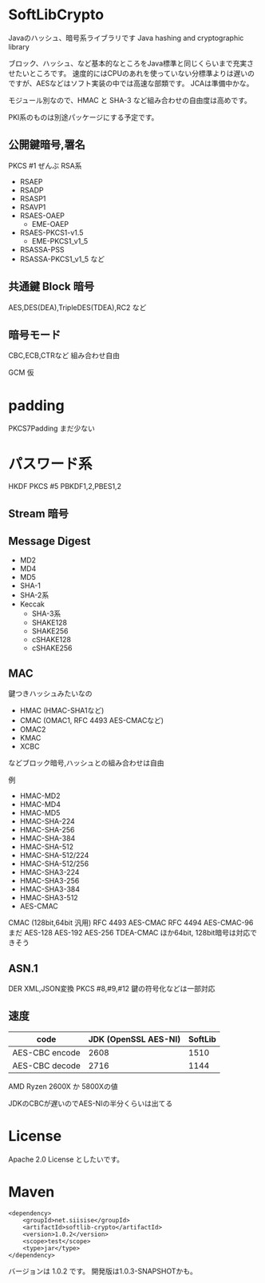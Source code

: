 # SoftLibCrypto
Javaのハッシュ、暗号系ライブラリです
Java hashing and cryptographic library

ブロック、ハッシュ、など基本的なところをJava標準と同じくらいまで充実させたいところです。
速度的にはCPUのあれを使っていない分標準よりは遅いのですが、AESなどはソフト実装の中では高速な部類です。
JCAは準備中かな。

モジュール別なので、HMAC と SHA-3 など組み合わせの自由度は高めです。

PKI系のものは別途パッケージにする予定です。

## 公開鍵暗号,署名
PKCS #1 ぜんぶ RSA系
- RSAEP
- RSADP
- RSASP1
- RSAVP1
- RSAES-OAEP
  - EME-OAEP
- RSAES-PKCS1-v1.5
  - EME-PKCS1_v1_5
- RSASSA-PSS
- RSASSA-PKCS1_v1_5
など

## 共通鍵 Block 暗号
AES,DES(DEA),TripleDES(TDEA),RC2 など

## 暗号モード
CBC,ECB,CTRなど
組み合わせ自由

GCM 仮

# padding
PKCS7Padding
まだ少ない

# パスワード系
HKDF
PKCS #5
PBKDF1,2,PBES1,2

## Stream 暗号

## Message Digest
- MD2
- MD4
- MD5
- SHA-1
- SHA-2系
- Keccak
  - SHA-3系
  - SHAKE128
  - SHAKE256
  - cSHAKE128
  - cSHAKE256

## MAC
鍵つきハッシュみたいなの

- HMAC (HMAC-SHA1など)
- CMAC (OMAC1, RFC 4493 AES-CMACなど)
- OMAC2
- KMAC
- XCBC

などブロック暗号,ハッシュとの組み合わせは自由

例

- HMAC-MD2
- HMAC-MD4
- HMAC-MD5
- HMAC-SHA-224
- HMAC-SHA-256
- HMAC-SHA-384
- HMAC-SHA-512
- HMAC-SHA-512/224
- HMAC-SHA-512/256
- HMAC-SHA3-224
- HMAC-SHA3-256
- HMAC-SHA3-384
- HMAC-SHA3-512
- AES-CMAC

CMAC (128bit,64bit 汎用)
RFC 4493 AES-CMAC
RFC 4494 AES-CMAC-96 まだ
AES-128 AES-192 AES-256
TDEA-CMAC
ほか64bit, 128bit暗号は対応できそう

## ASN.1
DER
XML,JSON変換
PKCS #8,#9,#12 鍵の符号化などは一部対応

## 速度
code | JDK (OpenSSL AES-NI) | SoftLib
-----|----|------
AES-CBC encode | 2608 | 1510 
AES-CBC decode | 2716 | 1144

AMD Ryzen 2600X か 5800Xの値

JDKのCBCが遅いのでAES-NIの半分くらいは出てる

# License

Apache 2.0 License としたいです。

# Maven

~~~
<dependency>
    <groupId>net.siisise</groupId>
    <artifactId>softlib-crypto</artifactId>
    <version>1.0.2</version>
    <scope>test</scope>
    <type>jar</type>
</dependency>
~~~
バージョンは 1.0.2 です。
開発版は1.0.3-SNAPSHOTかも。


